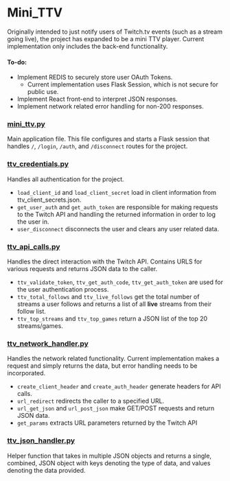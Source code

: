 # Mini_TTV
Originally intended to just notify users of Twitch.tv events (such as a stream 
going live), the project has expanded to be a mini TTV player. Current 
implementation only includes the back-end functionality.
#### To-do:
- Implement REDIS to securely store user OAuth Tokens.
    - Current implementation uses Flask Session, which is not secure for public 
    use.
- Implement React front-end to interpret JSON responses.
- Implement network related error handling for non-200 responses.

### [mini_ttv.py](mini_ttv.py)
Main application file. This file configures and starts a Flask session that 
handles `/`, `/login`, `/auth`, and `/disconnect` routes for the project.

### [ttv_credentials.py](ttv_credentials.py)
Handles all authentication for the project.
- `load_client_id` and `load_client_secret` load in client information from 
ttv_client_secrets.json.
- `get_user_auth` and `get_auth_token` are responsible for making requests to
the Twitch API and handling the returned information in order to log the user 
in.
- `user_disconnect` disconnects the user and clears any user related data.

### [ttv_api_calls.py](ttv_api_calls.py)
Handles the direct interaction with the Twitch API. Contains URLS for various 
requests and returns JSON data to the caller.
- `ttv_validate_token`, `ttv_get_auth_code`, `ttv_get_auth_token` are used for 
the user authentication process.
- `ttv_total_follows` and `ttv_live_follows` get the total number of streams a 
user follows and returns a list of all __live__ streams from their follow list.
- `ttv_top_streams` and `ttv_top_games` return a JSON list of the top 20 
streams/games.

### [ttv_network_handler.py](ttv_network_handler.py)
Handles the network related functionality. Current implementation makes a 
request and simply returns the data, but error handling needs to be 
incorporated.
- `create_client_header` and `create_auth_header` generate headers for API 
calls.
- `url_redirect` redirects the caller to a specified URL.
- `url_get_json` and `url_post_json` make GET/POST requests and return JSON 
data.
- `get_params` extracts URL parameters returned by the Twitch API

### [ttv_json_handler.py](ttv_json_handler.py)
Helper function that takes in multiple JSON objects and returns a single, 
combined, JSON object with keys denoting the type of data, and values denoting 
the data provided.